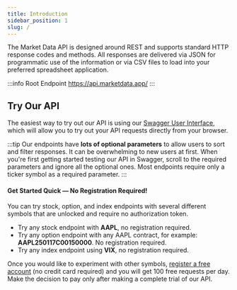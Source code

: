 ```yaml
---
title: Introduction
sidebar_position: 1
slug: /
---
```


The Market Data API is designed around REST and supports standard HTTP response codes and methods. All responses are delivered via JSON for programmatic use of the information or via CSV files to load into your preferred spreadsheet application.

:::info Root Endpoint
https://api.marketdata.app/
:::

## Try Our API

The easiest way to try out our API is using our [Swagger User Interface](https://api.marketdata.app/), which will allow you to try out your API requests directly from your browser.

:::tip
Our endpoints have **lots of optional parameters** to allow users to sort and filter responses. It can be overwhelming to new users at first. When you're first getting started testing our API in Swagger, scroll to the required parameters and ignore all the optional ones. Most endpoints require only a ticker symbol as a required parameter.
:::

#### Get Started Quick — No Registration Required!

You can try stock, option, and index endpoints with several different symbols that are unlocked and require no authorization token. 

- Try any stock endpoint with **AAPL**, no registration required.
- Try any option endpoint with any AAPL contract, for example: **AAPL250117C00150000**. No registration required.
- Try any index endpoint using **VIX**, no registration required.

Once you would like to experiment with other symbols, [register a free account](https://www.marketdata.app/signup/) (no credit card required) and you will get 100 free requests per day. Make the decision to pay only after making a complete trial of our API.
